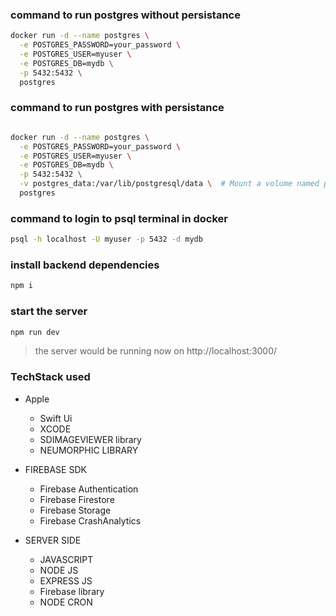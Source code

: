 ### command to run postgres without persistance

```bash
docker run -d --name postgres \
  -e POSTGRES_PASSWORD=your_password \
  -e POSTGRES_USER=myuser \
  -e POSTGRES_DB=mydb \
  -p 5432:5432 \
  postgres

```

### command to run postgres with persistance

```bash

docker run -d --name postgres \
  -e POSTGRES_PASSWORD=your_password \
  -e POSTGRES_USER=myuser \
  -e POSTGRES_DB=mydb \
  -p 5432:5432 \
  -v postgres_data:/var/lib/postgresql/data \  # Mount a volume named postgres_data
  postgres

```

### command to login to psql terminal in docker

```bash
psql -h localhost -U myuser -p 5432 -d mydb
```

### install backend dependencies

```bash
npm i
```

### start the server

```bash
npm run dev
```

> the server would be running now on http://localhost:3000/

### TechStack used

- Apple

  - Swift Ui
  - XCODE
  - SDIMAGEVIEWER library
  - NEUMORPHIC LIBRARY

- FIREBASE SDK

  - Firebase Authentication
  - Firebase Firestore
  - Firebase Storage
  - Firebase CrashAnalytics

- SERVER SIDE
  - JAVASCRIPT
  - NODE JS
  - EXPRESS JS
  - Firebase library
  - NODE CRON
